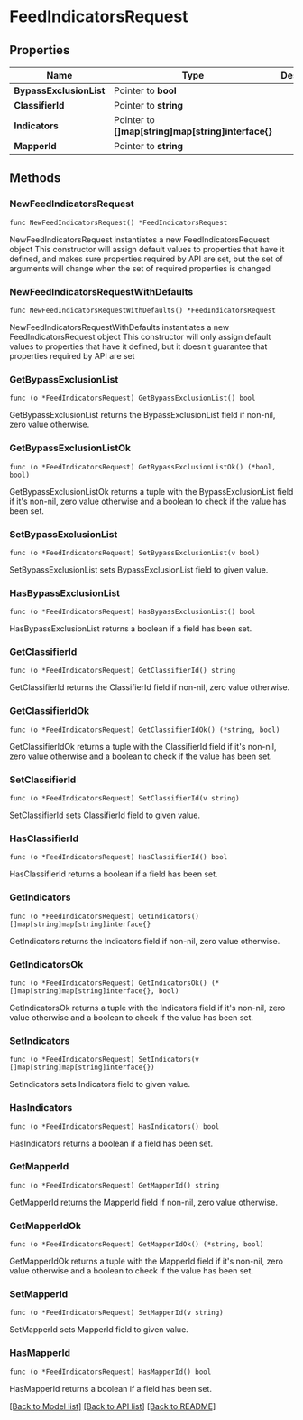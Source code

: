 # FeedIndicatorsRequest

## Properties

Name | Type | Description | Notes
------------ | ------------- | ------------- | -------------
**BypassExclusionList** | Pointer to **bool** |  | [optional] 
**ClassifierId** | Pointer to **string** |  | [optional] 
**Indicators** | Pointer to **[]map[string]map[string]interface{}** |  | [optional] 
**MapperId** | Pointer to **string** |  | [optional] 

## Methods

### NewFeedIndicatorsRequest

`func NewFeedIndicatorsRequest() *FeedIndicatorsRequest`

NewFeedIndicatorsRequest instantiates a new FeedIndicatorsRequest object
This constructor will assign default values to properties that have it defined,
and makes sure properties required by API are set, but the set of arguments
will change when the set of required properties is changed

### NewFeedIndicatorsRequestWithDefaults

`func NewFeedIndicatorsRequestWithDefaults() *FeedIndicatorsRequest`

NewFeedIndicatorsRequestWithDefaults instantiates a new FeedIndicatorsRequest object
This constructor will only assign default values to properties that have it defined,
but it doesn't guarantee that properties required by API are set

### GetBypassExclusionList

`func (o *FeedIndicatorsRequest) GetBypassExclusionList() bool`

GetBypassExclusionList returns the BypassExclusionList field if non-nil, zero value otherwise.

### GetBypassExclusionListOk

`func (o *FeedIndicatorsRequest) GetBypassExclusionListOk() (*bool, bool)`

GetBypassExclusionListOk returns a tuple with the BypassExclusionList field if it's non-nil, zero value otherwise
and a boolean to check if the value has been set.

### SetBypassExclusionList

`func (o *FeedIndicatorsRequest) SetBypassExclusionList(v bool)`

SetBypassExclusionList sets BypassExclusionList field to given value.

### HasBypassExclusionList

`func (o *FeedIndicatorsRequest) HasBypassExclusionList() bool`

HasBypassExclusionList returns a boolean if a field has been set.

### GetClassifierId

`func (o *FeedIndicatorsRequest) GetClassifierId() string`

GetClassifierId returns the ClassifierId field if non-nil, zero value otherwise.

### GetClassifierIdOk

`func (o *FeedIndicatorsRequest) GetClassifierIdOk() (*string, bool)`

GetClassifierIdOk returns a tuple with the ClassifierId field if it's non-nil, zero value otherwise
and a boolean to check if the value has been set.

### SetClassifierId

`func (o *FeedIndicatorsRequest) SetClassifierId(v string)`

SetClassifierId sets ClassifierId field to given value.

### HasClassifierId

`func (o *FeedIndicatorsRequest) HasClassifierId() bool`

HasClassifierId returns a boolean if a field has been set.

### GetIndicators

`func (o *FeedIndicatorsRequest) GetIndicators() []map[string]map[string]interface{}`

GetIndicators returns the Indicators field if non-nil, zero value otherwise.

### GetIndicatorsOk

`func (o *FeedIndicatorsRequest) GetIndicatorsOk() (*[]map[string]map[string]interface{}, bool)`

GetIndicatorsOk returns a tuple with the Indicators field if it's non-nil, zero value otherwise
and a boolean to check if the value has been set.

### SetIndicators

`func (o *FeedIndicatorsRequest) SetIndicators(v []map[string]map[string]interface{})`

SetIndicators sets Indicators field to given value.

### HasIndicators

`func (o *FeedIndicatorsRequest) HasIndicators() bool`

HasIndicators returns a boolean if a field has been set.

### GetMapperId

`func (o *FeedIndicatorsRequest) GetMapperId() string`

GetMapperId returns the MapperId field if non-nil, zero value otherwise.

### GetMapperIdOk

`func (o *FeedIndicatorsRequest) GetMapperIdOk() (*string, bool)`

GetMapperIdOk returns a tuple with the MapperId field if it's non-nil, zero value otherwise
and a boolean to check if the value has been set.

### SetMapperId

`func (o *FeedIndicatorsRequest) SetMapperId(v string)`

SetMapperId sets MapperId field to given value.

### HasMapperId

`func (o *FeedIndicatorsRequest) HasMapperId() bool`

HasMapperId returns a boolean if a field has been set.


[[Back to Model list]](../README.md#documentation-for-models) [[Back to API list]](../README.md#documentation-for-api-endpoints) [[Back to README]](../README.md)



